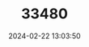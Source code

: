 ---
title: "33480"
category: "Shorea singkawang"
draft: false
date: 2024-02-22 13:03:50
languages:
  English: ["Dark Red Meranti", "Meranti Merah"]
  Thai: ["Mak on"]
---